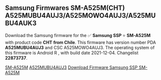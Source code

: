 <h2>Samsung Firmwares SM-A525M(CHT) A525MUBU4AUJ3/A525MOWO4AUJ3/A525MUBU4AUK3</h2>
Download the Samsung firmware for the ✅ <strong>Samsung SSP </strong> ⭐ <strong>SM-A525M</strong> with product code <strong>CHT</strong> <strong> from Chile</strong>. This firmware has version number PDA <strong>A525MUBU4AUJ3</strong> and CSC A525MOWO4AUJ3. The operating system of this firmware is Android R , with build date 2021-12-04. Changelist <strong>22873737</strong>.


[SM-A525M](https://samfirm.shop/samsung/model/SM-A525M)
[A525MUBU4AUJ3](https://samfirm.shop/samsung/pda/A525MUBU4AUJ3)
[Download Firmware Samsung SSP SM-A525M](https://samfirm.shop/samsung/firmware/480059)
